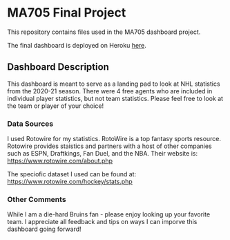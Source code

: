 # MA705 Final Project

This repository contains files used in the MA705 dashboard project.

The final dashboard is deployed on Heroku [here](https://ma705bostonuniversities.herokuapp.com).

## Dashboard Description

This dashboard is meant to serve as a landing pad to look at NHL statistics from the 2020-21 season. There were 4 free agents who are included in individual player statistics, but not team statistics. Please feel free to look at the team or player of your choice!

### Data Sources

I used Rotowire for my statistics. RotoWire is a top fantasy sports resource. Rotowire provides staistics and partners with a host of other companies such as ESPN, Draftkings, Fan Duel, and the NBA. Their website is: https://www.rotowire.com/about.php

The speciofic dataset I used can be found at: https://www.rotowire.com/hockey/stats.php

### Other Comments
While I am a die-hard Bruins fan - please enjoy looking up your favorite team. I appreciate all feedback and tips on ways I can imporve this dashboard going forward!
